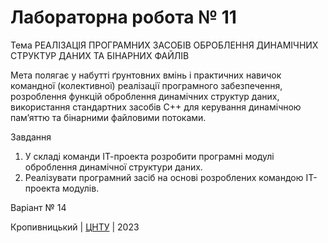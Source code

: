 ﻿# Лабораторна робота № 11

Тема
РЕАЛІЗАЦІЯ ПРОГРАМНИХ ЗАСОБІВ ОБРОБЛЕННЯ
ДИНАМІЧНИХ СТРУКТУР ДАНИХ ТА БІНАРНИХ ФАЙЛІВ

Мета полягає у набутті ґрунтовних вмінь і практичних
навичок командної (колективної) реалізації програмного забезпечення, розроблення функцій оброблення динамічних структур
даних, використання стандартних засобів С++ для керування
динамічною пам’яттю та бінарними файловими потоками. 

Завдання
1. У складі команди ІТ-проекта розробити програмні модулі
оброблення динамічної структури даних.
2. Реалізувати програмний засіб на основі розроблених командою
ІТ-проекта модулів. 

Варіант № 14


Кропивницький | <a href="http://www.kntu.kr.ua/">ЦНТУ</a> | 2023
